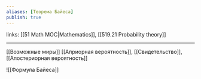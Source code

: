 ```yaml
---
aliases: [Tеорема Байеса]
publish: true
---
```

links: [[51 Math MOC|Mathematics]], [[519.21  Probability theory]]

---


[[Возможные миры]]
[[Априорная вероятность]], [[Свидетельство]], [[Апостериорная вероятность]]

![[Формула Байеса]]